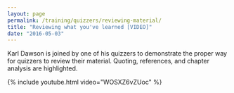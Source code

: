 ```yaml
---
layout: page
permalink: /training/quizzers/reviewing-material/
title: "Reviewing what you've learned [VIDEO]"
date: "2016-05-03"
---
```


Karl Dawson is joined by one of his quizzers to demonstrate the proper way for quizzers to review their material. Quoting, references, and chapter analysis are highlighted.

{% include youtube.html
   video="WOSXZ6vZUoc" %}
